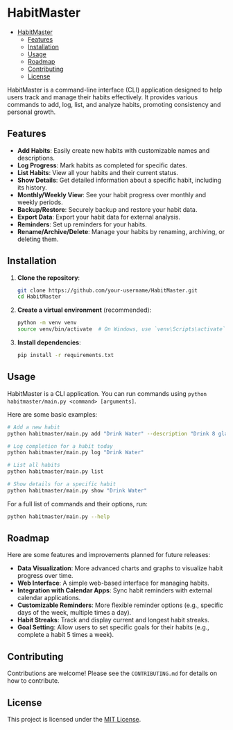 # HabitMaster

<!--toc:start-->
- [HabitMaster](#habitmaster)
  - [Features](#features)
  - [Installation](#installation)
  - [Usage](#usage)
  - [Roadmap](#roadmap)
  - [Contributing](#contributing)
  - [License](#license)
<!--toc:end-->

HabitMaster is a command-line interface (CLI) application designed to help users track and manage their habits effectively. It provides various commands to add, log, list, and analyze habits, promoting consistency and personal growth.

## Features

- **Add Habits**: Easily create new habits with customizable names and descriptions.
- **Log Progress**: Mark habits as completed for specific dates.
- **List Habits**: View all your habits and their current status.
- **Show Details**: Get detailed information about a specific habit, including its history.
- **Monthly/Weekly View**: See your habit progress over monthly and weekly periods.
- **Backup/Restore**: Securely backup and restore your habit data.
- **Export Data**: Export your habit data for external analysis.
- **Reminders**: Set up reminders for your habits.
- **Rename/Archive/Delete**: Manage your habits by renaming, archiving, or deleting them.

## Installation

1.  **Clone the repository**:

    ```bash
    git clone https://github.com/your-username/HabitMaster.git
    cd HabitMaster
    ```

2.  **Create a virtual environment** (recommended):

    ```bash
    python -m venv venv
    source venv/bin/activate  # On Windows, use `venv\Scripts\activate`
    ```

3.  **Install dependencies**:

    ```bash
    pip install -r requirements.txt
    ```

## Usage

HabitMaster is a CLI application. You can run commands using `python habitmaster/main.py <command> [arguments]`.

Here are some basic examples:

```bash
# Add a new habit
python habitmaster/main.py add "Drink Water" --description "Drink 8 glasses of water daily"

# Log completion for a habit today
python habitmaster/main.py log "Drink Water"

# List all habits
python habitmaster/main.py list

# Show details for a specific habit
python habitmaster/main.py show "Drink Water"
```

For a full list of commands and their options, run:

```bash
python habitmaster/main.py --help
```

## Roadmap

Here are some features and improvements planned for future releases:

-   **Data Visualization**: More advanced charts and graphs to visualize habit progress over time.
-   **Web Interface**: A simple web-based interface for managing habits.
-   **Integration with Calendar Apps**: Sync habit reminders with external calendar applications.
-   **Customizable Reminders**: More flexible reminder options (e.g., specific days of the week, multiple times a day).
-   **Habit Streaks**: Track and display current and longest habit streaks.
-   **Goal Setting**: Allow users to set specific goals for their habits (e.g., complete a habit 5 times a week).

## Contributing

Contributions are welcome! Please see the `CONTRIBUTING.md` for details on how to contribute.

## License

This project is licensed under the [MIT License](LICENSE).
